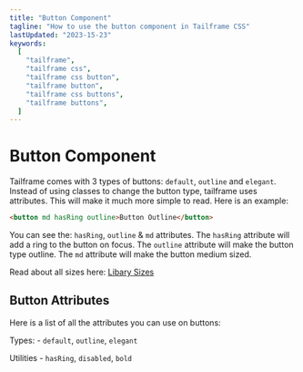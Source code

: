 ```yaml
---
title: "Button Component"
tagline: "How to use the button component in Tailframe CSS"
lastUpdated: "2023-15-23"
keywords:
  [
    "tailframe",
    "tailframe css",
    "tailframe css button",
    "tailframe button",
    "tailframe css buttons",
    "tailframe buttons",
  ]
---
```


# Button Component

Tailframe comes with 3 types of buttons: `default`, `outline` and `elegant`. Instead of using classes to change the button type, tailframe uses attributes. This will make it much more simple to read. Here is an example:

```html
<button md hasRing outline>Button Outline</button>
```

You can see the: `hasRing`, `outline` & `md` attributes. The `hasRing` attribute will add a ring to the button on focus. The `outline` attribute will make the button type outline. The `md` attribute will make the button medium sized.

Read about all sizes here: [Libary Sizes](/docs/libary-sizes)

## Button Attributes

Here is a list of all the attributes you can use on buttons:

Types: - `default`, `outline`, `elegant`

Utilities - `hasRing`, `disabled`, `bold`
